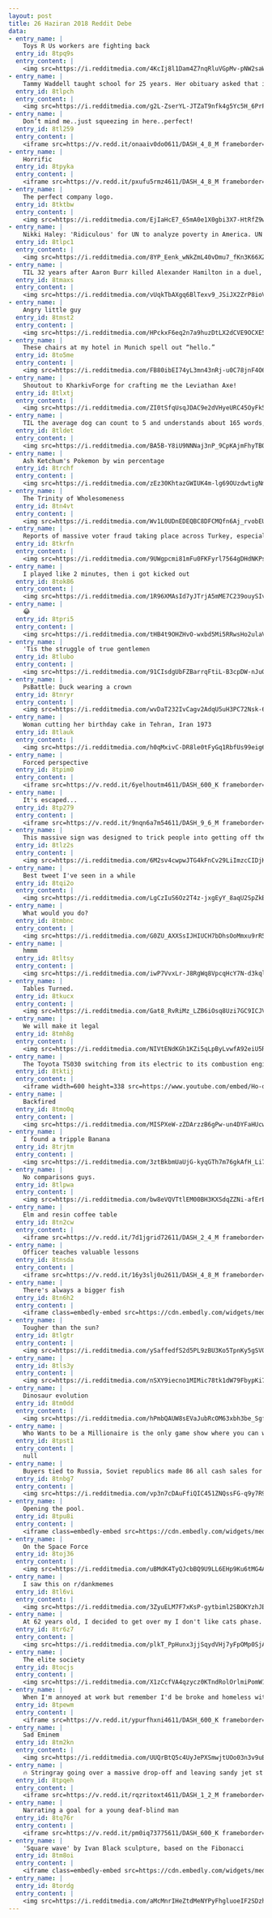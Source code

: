 ```yaml
---
layout: post
title: 26 Haziran 2018 Reddit Debe
data:
- entry_name: |
    Toys R Us workers are fighting back
  entry_id: 8tpq9s
  entry_content: |
    <img src=https://i.redditmedia.com/4KcIj8l1Dam4Z7nqRluVGpMv-pNW2saWPz04WjUQTMY.jpg?s=8d48edfd8a98f51a03b2c78c9109c41e frameborder=0>
- entry_name: |
    Tammy Waddell taught school for 25 years. Her obituary asked that in lieu of flowers, mourners should bring backpacks filled with school supplies, to honor her commitment to students in need.
  entry_id: 8tlpch
  entry_content: |
    <img src=https://i.redditmedia.com/g2L-ZserYL-JTZaT9nfk4g5Yc5H_6PrPqz_b7WWgZfY.jpg?s=9d02b26cfe83986eac50e4e54f1c1867 frameborder=0>
- entry_name: |
    Don’t mind me..just squeezing in here..perfect!
  entry_id: 8tl259
  entry_content: |
    <iframe src=https://v.redd.it/onaaiv0do0611/DASH_4_8_M frameborder=0></iframe>
- entry_name: |
    Horrific
  entry_id: 8tpyka
  entry_content: |
    <iframe src=https://v.redd.it/pxufu5rmz4611/DASH_4_8_M frameborder=0></iframe>
- entry_name: |
    The perfect company logo.
  entry_id: 8tktbw
  entry_content: |
    <img src=https://i.redditmedia.com/EjIaHcE7_65mA0e1X0gbi3X7-HtRfZ9wzsLRngFpT3I.jpg?s=8a256b74af68534222e613eda3568b48 frameborder=0>
- entry_name: |
    Nikki Haley: 'Ridiculous' for UN to analyze poverty in America. UN reports 40 million live in poverty in the USA and 40% of Americans don't have 400 USD in savings
  entry_id: 8tlpc1
  entry_content: |
    <img src=https://i.redditmedia.com/8YP_Eenk_wNkZmL40vDmu7_fKn3K66XZdzZIRDtQZn0.jpg?s=995d5f0357833c54fcd53489659fea15 frameborder=0>
- entry_name: |
    TIL 32 years after Aaron Burr killed Alexander Hamilton in a duel, Burr's wife left him. Her divorce attorney was Alexander Hamilton Jr.
  entry_id: 8tmaxs
  entry_content: |
    <img src=https://i.redditmedia.com/vUqkTbAXgq6BlTexv9_JSiJX2ZrP8ioVgL3a7ft0Ghk.jpg?s=364e5fa7263c7ba9d1eda28bc2c34076 frameborder=0>
- entry_name: |
    Angry little guy
  entry_id: 8tmst2
  entry_content: |
    <img src=https://i.redditmedia.com/HPckxF6eq2n7a9huzDtLX2dCVE9OCXE5rfnwBaOGvH0.jpg?s=ad99e599645c6f2e29cc0036677567ad frameborder=0>
- entry_name: |
    These chairs at my hotel in Munich spell out “hello.”
  entry_id: 8to5me
  entry_content: |
    <img src=https://i.redditmedia.com/FB80ibEI74yL3mn43nRj-u0C78jnF4O6lHienKwhc4w.jpg?s=8be70fae14811ef5d6b2c814fff5904b frameborder=0>
- entry_name: |
    Shoutout to KharkivForge for crafting me the Leviathan Axe!
  entry_id: 8tlxtj
  entry_content: |
    <img src=https://i.redditmedia.com/ZI0tSfqUsqJDAC9e2dVHyeURC45OyFk5cFGH-KKfCUE.jpg?s=06ca688f2f5077b687701e255f0db335 frameborder=0>
- entry_name: |
    TIL the average dog can count to 5 and understands about 165 words, including signs, signals and gestures. The smartest dogs understand up to 250 words, putting them on par intellectually with 2-and-a-half-year-old humans.
  entry_id: 8tldet
  entry_content: |
    <img src=https://i.redditmedia.com/BA5B-Y8iU9NNNaj3nP_9CpKAjmFhyTBQt1hrR43AU1M.jpg?s=38465056659ac8b958eb861d80d224a5 frameborder=0>
- entry_name: |
    Ash Ketchum's Pokemon by win percentage
  entry_id: 8trchf
  entry_content: |
    <img src=https://i.redditmedia.com/zEz30KhtazGWIUK4m-lg69OUzdwtigNml8bHUJZZMsU.jpg?s=e677def1574ce3a6d9bc536f3da1cf8c frameborder=0>
- entry_name: |
    The Trinity of Wholesomeness
  entry_id: 8tn4vt
  entry_content: |
    <img src=https://i.redditmedia.com/Wv1L0UDnEDEQBC8DFCMQfn6Aj_rvobEUM_W-7Sa5GoE.jpg?s=23e805f2e77bf03c6e6e29a115620fa6 frameborder=0>
- entry_name: |
    Reports of massive voter fraud taking place across Turkey, especially south-east
  entry_id: 8tkrfn
  entry_content: |
    <img src=https://i.redditmedia.com/9UWgpcmi81mFu0FKFyrl7564gDHdNKPshWJLl8iz0f0.jpg?s=0a08407d2281dbc303682bffe1fb568a frameborder=0>
- entry_name: |
    I played like 2 minutes, then i got kicked out
  entry_id: 8tok86
  entry_content: |
    <img src=https://i.redditmedia.com/1R96XMAsId7yJTrjA5mME7C239ouySIvEs5--mUZffk.gif?fm=jpg&s=22bc29f409f1b93b24f3b7c6233a8042 frameborder=0>
- entry_name: |
    😂
  entry_id: 8tpri5
  entry_content: |
    <img src=https://i.redditmedia.com/tHB4t9OHZHvO-wxbd5Mi5RRwsHo2ulaVddltK2NoQ3o.jpg?s=76b4e709c742baa1b5e2a8ee50fdbea1 frameborder=0>
- entry_name: |
    'Tis the struggle of true gentlemen
  entry_id: 8tlubo
  entry_content: |
    <img src=https://i.redditmedia.com/91CIsdgUbFZBarrqFtiL-B3cpDW-nJuQ-K-E0s5c0mM.png?s=cbbea00c502401e4c5dd93ea20d017fe frameborder=0>
- entry_name: |
    PsBattle: Duck wearing a crown
  entry_id: 8tnryr
  entry_content: |
    <img src=https://i.redditmedia.com/wvDaT232IvCagv2AdqU5uH3PC72Nsk-6_akWtQniwSw.jpg?s=a3a6a3afc4254eabc515aaac84a1b4dd frameborder=0>
- entry_name: |
    Woman cutting her birthday cake in Tehran, Iran 1973
  entry_id: 8tlauk
  entry_content: |
    <img src=https://i.redditmedia.com/h0qMxivC-DR8le0tFyGq1RbfUs99eig6Jxa0F8_6-WA.jpg?s=034d491be37c51550baaed29e6ec7662 frameborder=0>
- entry_name: |
    Forced perspective
  entry_id: 8tpim0
  entry_content: |
    <iframe src=https://v.redd.it/6yelhoutm4611/DASH_600_K frameborder=0></iframe>
- entry_name: |
    It's escaped...
  entry_id: 8tp279
  entry_content: |
    <iframe src=https://v.redd.it/9nqn6a7m54611/DASH_9_6_M frameborder=0></iframe>
- entry_name: |
    This massive sign was designed to trick people into getting off the highway 97.9 miles before Niagara Falls.
  entry_id: 8tlz2s
  entry_content: |
    <img src=https://i.redditmedia.com/6M2sv4cwpwJTG4kFnCv29LiImzcCIDjKeLVZaYHOc1g.png?s=6f535e5a383e9de9946e0528fc06cb93 frameborder=0>
- entry_name: |
    Best tweet I've seen in a while
  entry_id: 8tqi2o
  entry_content: |
    <img src=https://i.redditmedia.com/LgCzIuS6Oz2T4z-jxgEyY_8aqU2SpZkBYhcOuW153ug.jpg?s=e6c6cfc7031abe3cdc6637708f714a99 frameborder=0>
- entry_name: |
    What would you do?
  entry_id: 8tmbnc
  entry_content: |
    <img src=https://i.redditmedia.com/G0ZU_AXXSsIJHIUCH7bDhsOoMmxu9rR5t2h9qGqAXq8.jpg?s=3e4bfc0912dce8293f58cfe40f033014 frameborder=0>
- entry_name: |
    hmmm
  entry_id: 8tltsy
  entry_content: |
    <img src=https://i.redditmedia.com/iwP7VvxLr-J8RgWq8VpcqHcY7N-d3kqlcv5m-mD2G-M.jpg?s=995d692bccb0100523ddf1e76d56c51b frameborder=0>
- entry_name: |
    Tables Turned.
  entry_id: 8tkucx
  entry_content: |
    <img src=https://i.redditmedia.com/Gat8_RvRiMz_LZB6iOsq8Uzi7GC9ICJVsSg3ykAHT5c.jpg?s=939d15110c7140791c002f49dcc79e98 frameborder=0>
- entry_name: |
    We will make it legal
  entry_id: 8tmh8g
  entry_content: |
    <img src=https://i.redditmedia.com/NIVtENdKGh1KZi5qLpByLvwfA92eiU5RvS5msFQ0fd4.jpg?s=83246663d03c897421fff08e216a32ec frameborder=0>
- entry_name: |
    The Toyota TS030 switching from its electric to its combustion engine is probably one of the most insane sounds you'll ever hear
  entry_id: 8tktij
  entry_content: |
    <iframe width=600 height=338 src=https://www.youtube.com/embed/Ho-dyfI0hAM?feature=oembed&enablejsapi=1 frameborder=0 allow=autoplay; encrypted-media allowfullscreen></iframe>
- entry_name: |
    Backfired
  entry_id: 8tmo0q
  entry_content: |
    <img src=https://i.redditmedia.com/MISPXeW-zZDArzzB6gPw-un4DYFaHUcwQ3ERM8Bv9EI.jpg?s=5aa0227a331b7dd9e0bb79a025896a05 frameborder=0>
- entry_name: |
    I found a tripple Banana
  entry_id: 8trjtm
  entry_content: |
    <img src=https://i.redditmedia.com/3ztBkbmUaUjG-kyqGTh7m76gkAfH_Li73m-NrIvHBYo.jpg?s=844e8d1f5e95840e523a44662069db32 frameborder=0>
- entry_name: |
    No comparisons guys.
  entry_id: 8tlpwa
  entry_content: |
    <img src=https://i.redditmedia.com/bw8eVQVTtlEM00BH3KXSdqZZNi-afErEYx6gy0BHPdQ.jpg?s=3bf9b038964482394b4f1d85c78a12ab frameborder=0>
- entry_name: |
    Elm and resin coffee table
  entry_id: 8tn2cw
  entry_content: |
    <iframe src=https://v.redd.it/7d1jgrid72611/DASH_2_4_M frameborder=0></iframe>
- entry_name: |
    Officer teaches valuable lessons
  entry_id: 8tnsda
  entry_content: |
    <iframe src=https://v.redd.it/16y3slj0u2611/DASH_4_8_M frameborder=0></iframe>
- entry_name: |
    There's always a bigger fish
  entry_id: 8tn6h2
  entry_content: |
    <iframe class=embedly-embed src=https://cdn.embedly.com/widgets/media.html?src=https%3A%2F%2Fgfycat.com%2Fifr%2FTastyGleamingBoto&url=https%3A%2F%2Fgfycat.com%2FTastyGleamingBoto&image=https%3A%2F%2Fthumbs.gfycat.com%2FTastyGleamingBoto-size_restricted.gif&key=2aa3c4d5f3de4f5b9120b660ad850dc9&type=text%2Fhtml&schema=gfycat width=600 height=529 scrolling=no frameborder=0 allowfullscreen></iframe>
- entry_name: |
    Tougher than the sun?
  entry_id: 8tlgtr
  entry_content: |
    <img src=https://i.redditmedia.com/ySaffedfS2d5PL9zBU3Ko5TpnKy5gSVQt0wj_b9lEfY.jpg?s=fc40ad1e9c07411e3252cefd681b510b frameborder=0>
- entry_name: |
  entry_id: 8tls3y
  entry_content: |
    <img src=https://i.redditmedia.com/nSXY9iecno1MIMic78tk1dW79FbypKi7VcnEa2rwy-4.jpg?s=e416c3a7ab520690e32caafe839097b1 frameborder=0>
- entry_name: |
    Dinosaur evolution
  entry_id: 8tm0dd
  entry_content: |
    <img src=https://i.redditmedia.com/hPmbQAUW8sEVaJubRcOM63xbh3be_SgfIFlupm1DaW0.jpg?s=a977057b8c75179818894a292d341e54 frameborder=0>
- entry_name: |
    Who Wants to be a Millionaire is the only game show where you can win $32,000 and still feel like shit
  entry_id: 8tpst1
  entry_content: |
    null
- entry_name: |
    Buyers tied to Russia, Soviet republics made 86 all cash sales for Trump properties worth $109 millions
  entry_id: 8tnbg7
  entry_content: |
    <img src=https://i.redditmedia.com/vp3n7cDAuFfiQIC451ZNQssFG-q9y7R9gVOCCUQP4xM.jpg?s=b306085ff543f8c3176f2c6f2f6bc6f6 frameborder=0>
- entry_name: |
    Opening the pool.
  entry_id: 8tpu8i
  entry_content: |
    <iframe class=embedly-embed src=https://cdn.embedly.com/widgets/media.html?src=https%3A%2F%2Fgfycat.com%2Fifr%2FFortunateFrenchEagle&url=https%3A%2F%2Fgfycat.com%2FFortunateFrenchEagle&image=https%3A%2F%2Fthumbs.gfycat.com%2FFortunateFrenchEagle-size_restricted.gif&key=522baf40bd3911e08d854040d3dc5c07&type=text%2Fhtml&schema=gfycat width=600 height=450 scrolling=no frameborder=0 allowfullscreen></iframe>
- entry_name: |
    On the Space Force
  entry_id: 8toj36
  entry_content: |
    <img src=https://i.redditmedia.com/uBMdK4TyQJcbBQ9U9LL6EHp9Ku6tMG4Af30PRednsG8.jpg?s=345a0622f646c65ebee6d3de84004288 frameborder=0>
- entry_name: |
    I saw this on r/dankmemes
  entry_id: 8tl6vi
  entry_content: |
    <img src=https://i.redditmedia.com/3ZyuELM7F7xKsP-gytbiml2SBOKYzhJBOOZdlzLluPE.jpg?s=72fedf9021ccb140b6c52b4738d08936 frameborder=0>
- entry_name: |
    At 62 years old, I decided to get over my I don't like cats phase. Here is the result so far...
  entry_id: 8tr6z7
  entry_content: |
    <img src=https://i.redditmedia.com/plkT_PpHunx3jjSqydVHj7yFpOMp0SjAy5suvVSxZcM.jpg?s=7f869eb53211950d06b933896b7158b2 frameborder=0>
- entry_name: |
    The elite society
  entry_id: 8tocjs
  entry_content: |
    <img src=https://i.redditmedia.com/X1zCcfVA4qzycz0KTndRolOrlmiPomW1cTEBlqokRFs.jpg?s=5578b5063d6230b9b5adec5842e94968 frameborder=0>
- entry_name: |
    When I'm annoyed at work but remember I'd be broke and homeless without it
  entry_id: 8tpewm
  entry_content: |
    <iframe src=https://v.redd.it/ypurfhxni4611/DASH_600_K frameborder=0></iframe>
- entry_name: |
    Sad Eminem
  entry_id: 8tm2kn
  entry_content: |
    <img src=https://i.redditmedia.com/UUQrBtQ5c4UyJePXSmwjtUOo03n3v9uBtEufnl5aoHQ.jpg?s=9cecdf4cb6bf018a14c8540747a4b140 frameborder=0>
- entry_name: |
    🔥 Stringray going over a massive drop-off and leaving sandy jet streams in its wake.🔥
  entry_id: 8tpqeh
  entry_content: |
    <iframe src=https://v.redd.it/rqzritoxt4611/DASH_1_2_M frameborder=0></iframe>
- entry_name: |
    Narrating a goal for a young deaf-blind man
  entry_id: 8tq76r
  entry_content: |
    <iframe src=https://v.redd.it/pm0iq73775611/DASH_600_K frameborder=0></iframe>
- entry_name: |
    'Square wave' by Ivan Black sculpture, based on the Fibonacci
  entry_id: 8tm8oi
  entry_content: |
    <iframe class=embedly-embed src=https://cdn.embedly.com/widgets/media.html?src=https%3A%2F%2Fgfycat.com%2Fifr%2FConstantMellowBettong&url=https%3A%2F%2Fgfycat.com%2FConstantMellowBettong&image=https%3A%2F%2Fthumbs.gfycat.com%2FConstantMellowBettong-size_restricted.gif&key=522baf40bd3911e08d854040d3dc5c07&type=text%2Fhtml&schema=gfycat width=600 height=600 scrolling=no frameborder=0 allowfullscreen></iframe>
- entry_name: |
  entry_id: 8tordg
  entry_content: |
    <img src=https://i.redditmedia.com/aMcMnrIHeZtdMeNYPyFhgluoeIF2SDzhe4dTxSiJals.jpg?s=bf69fa41ef42a1db09727e279d6b0d10 frameborder=0>
---
```


